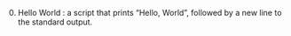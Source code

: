 0. Hello World :  a script that prints “Hello, World”, followed by a new line to the standard output.
